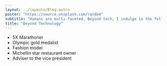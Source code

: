 ```yaml
---
layout: ../layouts/Blog.astro
poster: "https://source.unsplash.com/random"
subtitle: "Humans are multi-faceted. Beyond tech, I indulge in the following:"
title: "Beyond Technology"
---
```


- 5X Marathoner
- Olympic gold medalist
- Fashion model
- Michellin star restaurant owner
- Adviser to the vice president
